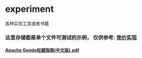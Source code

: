 # experiment
各种实验工具或者书籍

### 这里存储都是单个文件可测试的示例， 仅供参考: [竞价实现](https://github.com/dlus91/experiment/blob/dev/%E7%AB%9E%E4%BB%B7%E5%AE%9E%E7%8E%B0.md)
####  [Apache Geode权威指南(中文版).pdf](https://github.com/dlus91/experiment/blob/dev/Apache%20Geode%E6%9D%83%E5%A8%81%E6%8C%87%E5%8D%97(%E4%B8%AD%E6%96%87%E7%89%88).pdf)
